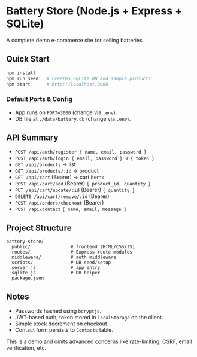 # Battery Store (Node.js + Express + SQLite)

A complete demo e-commerce site for selling batteries.

## Quick Start

```bash
npm install
npm run seed   # creates SQLite DB and sample products
npm start      # http://localhost:3000
```

### Default Ports & Config
- App runs on `PORT=3000` (change via `.env`).
- DB file at `./data/battery.db` (change via `.env`).

## API Summary

- `POST /api/auth/register { name, email, password }`
- `POST /api/auth/login { email, password }` -> `{ token }`
- `GET /api/products` -> list
- `GET /api/products/:id` -> product
- `GET /api/cart` (Bearer) -> cart items
- `POST /api/cart/add` (Bearer) `{ product_id, quantity }`
- `PUT /api/cart/update/:id` (Bearer) `{ quantity }`
- `DELETE /api/cart/remove/:id` (Bearer)
- `POST /api/orders/checkout` (Bearer)
- `POST /api/contact` `{ name, email, message }`

## Project Structure

```
battery-store/
  public/               # frontend (HTML/CSS/JS)
  routes/               # Express route modules
  middleware/           # auth middleware
  scripts/              # DB seed/setup
  server.js             # app entry
  sqlite.js             # DB helper
  package.json
```

## Notes

- Passwords hashed using `bcryptjs`.
- JWT-based auth; token stored in `localStorage` on the client.
- Simple stock decrement on checkout.
- Contact form persists to `Contacts` table.

This is a demo and omits advanced concerns like rate-limiting, CSRF, email verification, etc.
